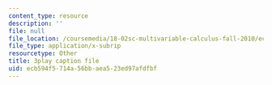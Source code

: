 ```yaml
---
content_type: resource
description: ''
file: null
file_location: /coursemedia/18-02sc-multivariable-calculus-fall-2010/ecb594f5714a56bbaea523ed97afdfbf_U91touR6_UY.vtt
file_type: application/x-subrip
resourcetype: Other
title: 3play caption file
uid: ecb594f5-714a-56bb-aea5-23ed97afdfbf
---
```

